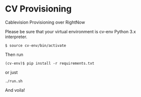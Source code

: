# CV Provisioning

Cablevision Provisioning over RightNow

Please be sure that your virtual environment is cv-env Python 3.x interpreter.

`$ source cv-env/bin/activate`

Then run 

`(cv-env)$ pip install -r requirements.txt`

or just

`./run.sh`

And voila!
